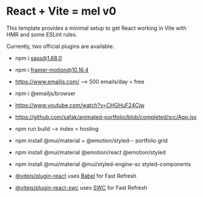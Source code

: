 # React + Vite = mel v0

This template provides a minimal setup to get React working in Vite with HMR and some ESLint rules.

Currently, two official plugins are available:
- npm i sass@1.68.0    
- npm i framer-motion@10.16.4
- https://www.emailjs.com/ --> 500 emails/day = free 
- npm i @emailjs/browser
- https://www.youtube.com/watch?v=CHGHuF24Cjw
- https://github.com/safak/animated-portfolio/blob/completed/src/App.jsx
- npm run build --> index = hosting
- npm install @mui/material + @emotion/styled-- portfolio grid
- npm install @mui/material @emotion/react @emotion/styled
- npm install @mui/material @mui/styled-engine-sc styled-components


- [@vitejs/plugin-react](https://github.com/vitejs/vite-plugin-react/blob/main/packages/plugin-react/README.md) uses [Babel](https://babeljs.io/) for Fast Refresh
- [@vitejs/plugin-react-swc](https://github.com/vitejs/vite-plugin-react-swc) uses [SWC](https://swc.rs/) for Fast Refresh
